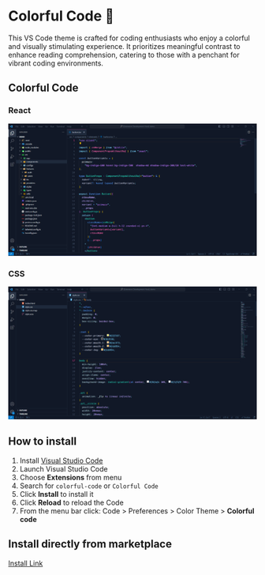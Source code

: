 # Colorful Code 🌈

This VS Code theme is crafted for coding enthusiasts who enjoy a colorful and visually stimulating experience. It prioritizes meaningful contrast to enhance reading comprehension, catering to those with a penchant for vibrant coding environments.

## Colorful Code

### React

![First Screen](react-demo.png)

### CSS

![Night Owl Frameworks](css-demo.png)

## How to install

1.  Install [Visual Studio Code](https://code.visualstudio.com/)
2.  Launch Visual Studio Code
3.  Choose **Extensions** from menu
4.  Search for `colorful-code` or `Colorful Code`
5.  Click **Install** to install it
6.  Click **Reload** to reload the Code
7.  From the menu bar click: Code > Preferences > Color Theme > **Colorful code**

## Install directly from marketplace

[Install Link](https://marketplace.visualstudio.com/items?itemName=MdUsmanAnsari.colorful-code)
